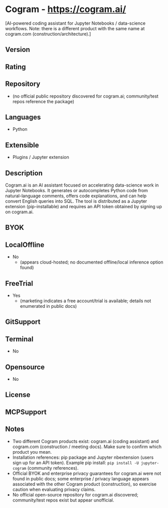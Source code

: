 # Cogram - https://cogram.ai/
[AI-powered coding assistant for Jupyter Notebooks / data-science workflows. Note: there is a different product with the same name at cogram.com (construction/architecture).]
## Version

## Rating

## Repository
- (no official public repository discovered for cogram.ai; community/test repos reference the package)

## Languages
- Python

## Extensible
- Plugins / Jupyter extension

## Description
Cogram.ai is an AI assistant focused on accelerating data-science work in Jupyter Notebooks. It generates or autocompletes Python code from natural-language comments, offers code explanations, and can help convert English queries into SQL. The tool is distributed as a Jupyter extension (pip-installable) and requires an API token obtained by signing up on cogram.ai.

## BYOK

## LocalOffline
- No
  - (appears cloud-hosted; no documented offline/local inference option found)

## FreeTrial
- Yes
  - (marketing indicates a free account/trial is available; details not enumerated in public docs)

## GitSupport

## Terminal
- No

## Opensource
- No

## License

## MCPSupport

## Notes
- Two different Cogram products exist: cogram.ai (coding assistant) and cogram.com (construction / meeting docs). Make sure to confirm which product you mean.
- Installation references: pip package and Jupyter nbextension (users sign up for an API token). Example pip install: `pip install -U jupyter-cogram` (community references).
- Official BYOK and enterprise privacy guarantees for cogram.ai were not found in public docs; some enterprise / privacy language appears associated with the other Cogram product (construction), so exercise caution when evaluating privacy claims.
- No official open-source repository for cogram.ai discovered; community/test repos exist but appear unofficial.